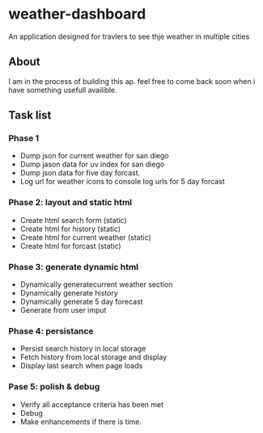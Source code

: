 # weather-dashboard
An application designed for travlers to see thje weather in multiple cities

## About
I am in the process of building this ap. feel free to come back soon when i have something usefull availible.

## Task list

### Phase 1

- Dump json for current weather for san diego
- Dump jason data for uv index for san diego
- Dump json data for five day forcast.
- Log url for weather icons to console log urls for 5 day forcast

### Phase 2: layout and static html

- Create html search form (static)
- Create html for history (static)
- Create html for current weather (static)
- Create html for forcast (static)

### Phase 3: generate dynamic html

- Dynamically generatecurrent weather section
- Dynamically generate history
- Dynamically generate 5 day forecast
- Generate from user imput

### Phase 4: persistance

- Persist search history in local storage
- Fetch history from local storage and display
- Display last search when page loads

### Pase 5: polish & debug

- Verify all acceptance criteria has been met
- Debug
- Make enhancements if there is time.